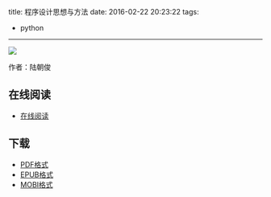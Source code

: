 title: 程序设计思想与方法
date: 2016-02-22 20:23:22
tags:
  - python
---

![](https://ek8whxe.cloudimg.io/s/width/226/https://www.gitbook.com/cover/book/wizardforcel/sjtu-cs902-courseware.jpg?build=1439249362341&v=12.0.2)

作者：陆朝俊

<!--more-->

## 在线阅读 ##

+ [在线阅读](https://www.gitbook.com/book/wizardforcel/sjtu-cs902-courseware/details)

## 下载 ##

+ [PDF格式](https://www.gitbook.com/download/pdf/book/wizardforcel/sjtu-cs902-courseware)
+ [EPUB格式](https://www.gitbook.com/download/epub/book/wizardforcel/sjtu-cs902-courseware)
+ [MOBI格式](https://www.gitbook.com/download/mobi/book/wizardforcel/sjtu-cs902-courseware)